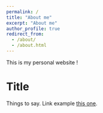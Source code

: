 ```yaml
---
permalink: /
title: "About me"
excerpt: "About me"
author_profile: true
redirect_from: 
  - /about/
  - /about.html
---
```


This is my personal website !

Title
======
Things to say. Link example [this one](https://github.com/academicpages/academicpages.github.io/blob/master/talkmap.ipynb).